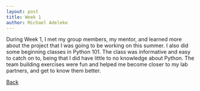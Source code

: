 ```yaml
---
layout: post
title: Week 1
author: Michael Adeleke
---
```


During Week 1, I met my group members, my mentor, and learned more about the project that I was going to be working on this summer. I also did some beginning classes in Python 101. The class was informative and easy to catch on to, being that I did have little to no knowledge about Python. The team building exercises were fun and helped me become closer to my lab partners, and get to know them better.

[Back](./)

